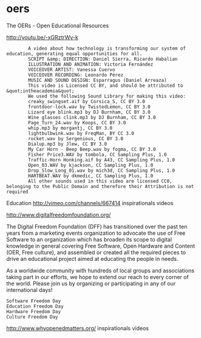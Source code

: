 oers
====

The OERs - Open Educational Resources

http://youtu.be/-xGRztrWv-k

            A video about how technology is transforming our system of education, generating equal opportunities for all.
            SCRIPT &amp; DIRECTION: Daniel Sierra, Ricardo Habalian
            ILLUSTRATION AND ANIMATION: Victoria Fernández
            VOICEOVER ARTIST: Vanessa Cuervo
            VOICEOVER RECORDING: Leonardo Pérez
            MUSIC AND SOUND DESIGN: Esparragus (Daniel Arreaza) 
            This video is Licensed CC BY, and should be attributed to &quot;intheacademia&quot;
            We used the following Sound Library for making this video: 
            creaky_swingset.aif by Corsica_S, CC BY 3.0
            frontdoor-lock.wav by TwistedLemon, CC BY 3.0
            Lizard eye blink.mp3 by DJ Burnham, CC BY 3.0
            Wine glasses clink.mp3 by DJ Burnham, CC BY 3.0
            Page_Turn_24.wav by Koops, CC BY 3.0
            whip.mp3 by morgantj, CC BY 3.0
            lightbulbwink.wav by FreqMan, BY CC 3.0
            rocket.wav by Sergenious, CC BY 3.0
            Dialup.mp3 by Jlew, CC BY 3.0
            My Car Horn - Beep Beep.wav by fogma, CC BY 3.0
            Fisher Price3.WAV by tombola, CC Sampling Plus, 1.0
            Traffic-Horn Honking.aif by A43, CC Sampling Plus, 1.0
            Open_03.WAV by kjackson, CC Sampling Plus, 1.0
            Drop_Slow_Long_01.wav by mich3d, CC Sampling Plus, 1.0
            HARTBEAT.WAV by dkmedic, CC Sampling Plus, 1.0
            All other sounds used in this video are licensed CC0, belonging to the Public Domain and therefore their Attribution is not required

Education http://vimeo.com/channels/667414
inspirationals videos

http://www.digitalfreedomfoundation.org/



The Digital Freedom Foundation (DFF) has transitioned over the past ten years from a marketing events organization to advocate the use of Free Software to an organization which has broaden its scope to digital knowledge in general covering Free Software, Open Hardware and Content (OER, Free culture), and assembled or created all the required pieces to drive an educational project aimed at educating the people in needs.

As a worldwide community with hundreds of local groups and associations taking part in our efforts, we hope to extend our reach to every corner of the world. Please join us by organizing or participating in any of our international days!

    Software Freedom Day
    Education Freedom Day
    Hardware Freedom Day
    Culture Freedom Day


http://www.whyopenedmatters.org/
inspirationals videos
